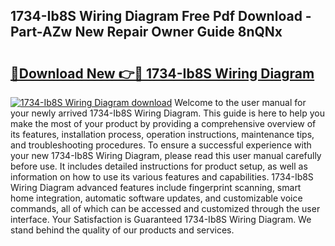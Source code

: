 ## 1734-Ib8S Wiring Diagram Free Pdf Download - Part-AZw New Repair Owner Guide 8nQNx

# <h2><a href="http://dfmyntn.blite.top/?on=1734-Ib8S+Wiring+Diagram">🔗Download New 👉🔴 1734-Ib8S Wiring Diagram</a></h2>

[![1734-Ib8S Wiring Diagram download](https://i.imgur.com/lujVjoI.png)](http://dfmyntn.blite.top/?on=1734-Ib8S+Wiring+Diagram)
Welcome to the user manual for your newly arrived 1734-Ib8S Wiring Diagram. This guide is here to help you make the most of your product by providing a comprehensive overview of its features, installation process, operation instructions, maintenance tips, and troubleshooting procedures. To ensure a successful experience with your new 1734-Ib8S Wiring Diagram, please read this user manual carefully before use. It includes detailed instructions for product setup, as well as information on how to use its various features and capabilities. 1734-Ib8S Wiring Diagram advanced features include fingerprint scanning, smart home integration, automatic software updates, and customizable voice commands, all of which can be accessed and customized through the user interface. Your Satisfaction is Guaranteed 1734-Ib8S Wiring Diagram. We stand behind the quality of our products and services.
